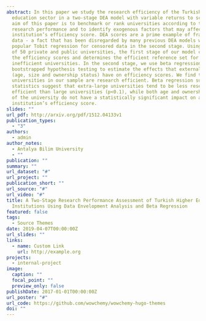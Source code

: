 ```yaml
---
abstract: In this paper we study the research efficiency of the Turkish higher
  education sector in a two-stage DEA model with variable returns to scale. The
  aim of this paper is to benchmark or rank universities according to their
  research performance and to identify exogenous factors that may affect an
  institution’s efficiency score. DEA scores are a prime example of fractional
  data - a fact that has been disregarded by many previous DEA models which used
  popular Tobit regression for censored data in the second stage. Using a sample
  of 50 private and public universities, the first stage of our model calculates
  the efficiency scores and determines the efficient reference set for
  inefficient universities. In the second stage, we use beta regression and
  bootstrapped hypothesis testing to estimate the effects that external factors
  (age, size and ownership status) have on efficiency scores. We find that 27
  universities in our sample are research efficient. Beta regression summary
  statistics suggest that extra-large universities tend to be less research
  efficient than large universities (p<0.1), while both age and ownership status
  of the university do not have a statistically significant impact on an
  institution’s efficiency score.
slides: ""
url_pdf: http://arxiv.org/pdf/1512.04133v1
publication_types:
  - "3"
authors:
  - admin
author_notes:
  - Antalya Bilim University
  - ""
publication: ""
summary: ""
url_dataset: "#"
url_project: ""
publication_short: ""
url_source: "#"
url_video: "#"
title: A Two-Stage Research Performance Assessment of Turkish Higher Education
  Institutions Using Data Envelopment Analysis and Beta Regression
featured: false
tags:
  - Source Themes
date: 2019-04-07T00:00:00Z
url_slides: ""
links:
  - name: Custom Link
    url: http://example.org
projects:
  - internal-project
image:
  caption: ""
  focal_point: ""
  preview_only: false
publishDate: 2017-01-01T00:00:00Z
url_poster: "#"
url_code: https://github.com/wowchemy/wowchemy-hugo-themes
doi: ""
---
```

